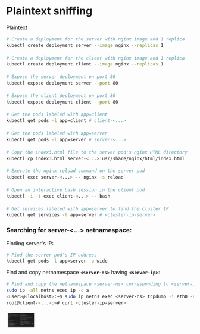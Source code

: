 # Plaintext sniffing

Plaintext

```bash
# Create a deployment for the server with nginx image and 1 replica
kubectl create deployment server --image nginx --replicas 1

# Create a deployment for the client with nginx image and 1 replica
kubectl create deployment client --image nginx --replicas 1

# Expose the server deployment on port 80
kubectl expose deployment server --port 80

# Expose the client deployment on port 80
kubectl expose deployment client --port 80

# Get the pods labeled with app=client
kubectl get pods -l app=client # client-<...>

# Get the pods labeled with app=server
kubectl get pods -l app=server # server-<...>

# Copy the index3.html file to the server pod's nginx HTML directory
kubectl cp index3.html server-<...>:usr/share/nginx/html/index.html

# Execute the nginx reload command on the server pod
kubectl exec server-<...> -- nginx -s reload

# Open an interactive bash session in the client pod
kubectl -i -t exec client-<...> -- bash

# Get services labeled with app=server to find the cluster IP
kubectl get services -l app=server # <cluster-ip-server>

```

### Searching for server-<...> netnamespace:

Finding server's IP:

```bash
# Find the server pod's IP address
kubectl get pods -l app=server -o wide
```

Find and copy netnamespace **`<server-ns>`** having **`<server-ip>`**:

```bash
# Find and copy the netnamespace <server-ns> corresponding to <server-ip>
sudo ip -all netns exec ip -c a
<user>@<localhost>:~$ sudo ip netns exec <server-ns> tcpdump -i eth0 -A port http
root@client-<...>:~# curl <cluster-ip-server>
```

<img src="https://github.com/piotrkica/SUU_Linkerd/blob/mkdocs/docs/img/plaintext_sniffing.png?raw=true" alt="graph1" height="40" style="vertical-align:top; margin:4px">
